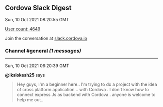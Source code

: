 ## Cordova Slack Digest
Sun, 10 Oct 2021 08:20:55 GMT

[User count: 4649](https://cordova.slack.com/)


Join the conversation at [slack.cordova.io](http://slack.cordova.io/)

### __Channel #general__ _(1 messages)_
---

Sun, 10 Oct 2021 06:20:39 GMT

__@lkslokesh25__ says 
> Hey guys, I'm a beginner here.. I'm trying to do a project with the idea of cross platform application .. with Cordova . I don't know how to connect express Js as backend with Cordova.. anyone is welcome to help me out..
> 

